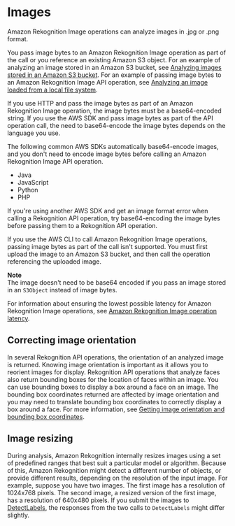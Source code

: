 # Images<a name="images-information"></a>

Amazon Rekognition Image operations can analyze images in \.jpg or \.png format\.

You pass image bytes to an Amazon Rekognition Image operation as part of the call or you reference an existing Amazon S3 object\. For an example of analyzing an image stored in an Amazon S3 bucket, see [Analyzing images stored in an Amazon S3 bucket](images-s3.md)\. For an example of passing image bytes to an Amazon Rekognition Image API operation, see [Analyzing an image loaded from a local file system](images-bytes.md)\.

If you use HTTP and pass the image bytes as part of an Amazon Rekognition Image operation, the image bytes must be a base64\-encoded string\. If you use the AWS SDK and pass image bytes as part of the API operation call, the need to base64\-encode the image bytes depends on the language you use\. 

The following common AWS SDKs automatically base64\-encode images, and you don't need to encode image bytes before calling an Amazon Rekognition Image API operation\.
+ Java
+ JavaScript
+ Python
+ PHP

If you're using another AWS SDK and get an image format error when calling a Rekognition API operation, try base64\-encoding the image bytes before passing them to a Rekognition API operation\.

If you use the AWS CLI to call Amazon Rekognition Image operations, passing image bytes as part of the call isn't supported\. You must first upload the image to an Amazon S3 bucket, and then call the operation referencing the uploaded image\.

**Note**  
The image doesn't need to be base64 encoded if you pass an image stored in an `S3Object` instead of image bytes\.

For information about ensuring the lowest possible latency for Amazon Rekognition Image operations, see [Amazon Rekognition Image operation latency](operation-latency.md)\. 

## Correcting image orientation<a name="images-image-orientation-correction"></a>

In several Rekognition API operations, the orientation of an analyzed image is returned\. Knowing image orientation is important as it allows you to reorient images for display\. Rekognition API operations that analyze faces also return bounding boxes for the location of faces within an image\. You can use bounding boxes to display a box around a face on an image\. The bounding box coordinates returned are affected by image orientation and you may need to translate bounding box coordinates to correctly display a box around a face\. For more information, see [Getting image orientation and bounding box coordinates](images-orientation.md)\. 

## Image resizing<a name="images-image-sizing"></a>

During analysis, Amazon Rekognition internally resizes images using a set of predefined ranges that best suit a particular model or algorithm\. Because of this, Amazon Rekognition might detect a different number of objects, or provide different results, depending on the resolution of the input image\. For example, suppose you have two images\. The first image has a resolution of 1024x768 pixels\. The second image, a resized version of the first image, has a resolution of 640x480 pixels\. If you submit the images to [DetectLabels](API_DetectLabels.md), the responses from the two calls to `DetectLabels` might differ slightly\.